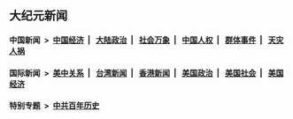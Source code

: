 ## 大纪元新闻

#### 中国新闻 &nbsp;>&nbsp; [中国经济](indexes/ncid283/README.md?06210445) &nbsp;| &nbsp; [大陆政治](indexes/ncid277/README.md?06210445) &nbsp;| &nbsp; [社会万象](indexes/ncid282/README.md?06210445) &nbsp;| &nbsp; [中国人权](indexes/ncid278/README.md?06210445) &nbsp;| &nbsp; [群体事件](indexes/ncid279/README.md?06210445) &nbsp;| &nbsp; [天灾人祸](indexes/ncid280/README.md?06210445)

#### 国际新闻 &nbsp;>&nbsp; [美中关系](indexes/nf1412576/README.md?06210445) &nbsp;| &nbsp; [台湾新闻](indexes/ncid1349361/README.md?06210445) &nbsp;| &nbsp; [香港新闻](indexes/ncid1349362/README.md?06210445) &nbsp;| &nbsp; [美国政治](indexes/ncid1078159/README.md?06210445) &nbsp;| &nbsp; [美国社会](indexes/ncid1078160/README.md?06210445) &nbsp;| &nbsp; [美国经济](indexes/ncid1078158/README.md?06210445)

#### 特别专题 &nbsp;>&nbsp; [中共百年历史](https://github.com/epoch-news/epoch-special/blob/master/README.md?06210445)  
